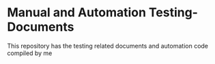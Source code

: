 # Manual and Automation Testing-Documents
This repository has the testing related documents and automation code compiled by me
